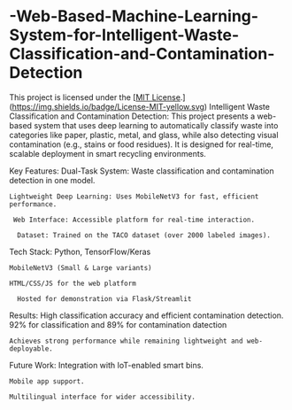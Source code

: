 # -Web-Based-Machine-Learning-System-for-Intelligent-Waste-Classification-and-Contamination-Detection

 This project is licensed under the [[MIT License](https://opensource.org/licenses/MIT).](https://img.shields.io/badge/License-MIT-yellow.svg)
 Intelligent Waste Classification and Contamination Detection:
This project presents a web-based system that uses deep learning to automatically classify waste into categories like paper, plastic, metal, and glass, while also detecting visual contamination (e.g., stains or food residues). It is designed for real-time, scalable deployment in smart recycling environments.

 Key Features:
    Dual-Task System: Waste classification and contamination detection in one model.

    Lightweight Deep Learning: Uses MobileNetV3 for fast, efficient performance.

     Web Interface: Accessible platform for real-time interaction.

      Dataset: Trained on the TACO dataset (over 2000 labeled images).

 Tech Stack:
   Python, TensorFlow/Keras

    MobileNetV3 (Small & Large variants)

    HTML/CSS/JS for the web platform

      Hosted for demonstration via Flask/Streamlit

 Results:
   High classification accuracy and efficient contamination detection. 92% for classification and 89% for contamination datection

    Achieves strong performance while remaining lightweight and web-deployable. 

Future Work:
   Integration with IoT-enabled smart bins.

    Mobile app support.

    Multilingual interface for wider accessibility.
